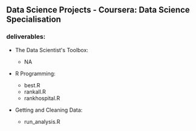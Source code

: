 ## Data Science Projects - Coursera: Data Science Specialisation

### deliverables:
- The Data Scientist's Toolbox:
  - NA

- R Programming:
  - best.R
  - rankall.R
  - rankhospital.R

- Getting and Cleaning Data:
  - run_analysis.R
